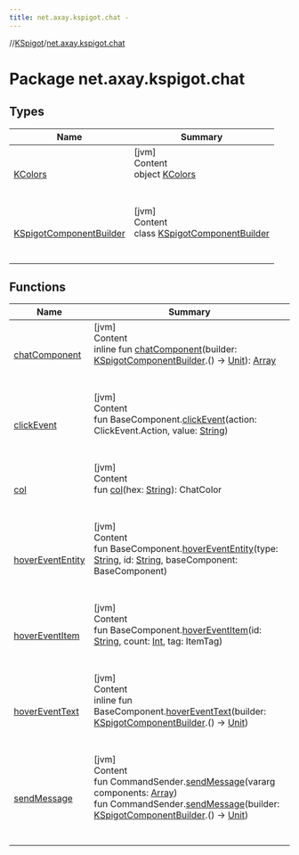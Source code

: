 ```yaml
---
title: net.axay.kspigot.chat -
---
```

//[KSpigot](../index.md)/[net.axay.kspigot.chat](index.md)



# Package net.axay.kspigot.chat  


## Types  
  
|  Name|  Summary| 
|---|---|
| [KColors](-k-colors/index.md)| [jvm]  <br>Content  <br>object [KColors](-k-colors/index.md)  <br><br><br>
| [KSpigotComponentBuilder](-k-spigot-component-builder/index.md)| [jvm]  <br>Content  <br>class [KSpigotComponentBuilder](-k-spigot-component-builder/index.md)  <br><br><br>


## Functions  
  
|  Name|  Summary| 
|---|---|
| [chatComponent](chat-component.md)| [jvm]  <br>Content  <br>inline fun [chatComponent](chat-component.md)(builder: [KSpigotComponentBuilder](-k-spigot-component-builder/index.md).() -> [Unit](https://kotlinlang.org/api/latest/jvm/stdlib/kotlin/-unit/index.html)): [Array](https://kotlinlang.org/api/latest/jvm/stdlib/kotlin/-array/index.html)<out BaseComponent>  <br><br><br>
| [clickEvent](click-event.md)| [jvm]  <br>Content  <br>fun BaseComponent.[clickEvent](click-event.md)(action: ClickEvent.Action, value: [String](https://kotlinlang.org/api/latest/jvm/stdlib/kotlin/-string/index.html))  <br><br><br>
| [col](col.md)| [jvm]  <br>Content  <br>fun [col](col.md)(hex: [String](https://kotlinlang.org/api/latest/jvm/stdlib/kotlin/-string/index.html)): ChatColor  <br><br><br>
| [hoverEventEntity](hover-event-entity.md)| [jvm]  <br>Content  <br>fun BaseComponent.[hoverEventEntity](hover-event-entity.md)(type: [String](https://kotlinlang.org/api/latest/jvm/stdlib/kotlin/-string/index.html), id: [String](https://kotlinlang.org/api/latest/jvm/stdlib/kotlin/-string/index.html), baseComponent: BaseComponent)  <br><br><br>
| [hoverEventItem](hover-event-item.md)| [jvm]  <br>Content  <br>fun BaseComponent.[hoverEventItem](hover-event-item.md)(id: [String](https://kotlinlang.org/api/latest/jvm/stdlib/kotlin/-string/index.html), count: [Int](https://kotlinlang.org/api/latest/jvm/stdlib/kotlin/-int/index.html), tag: ItemTag)  <br><br><br>
| [hoverEventText](hover-event-text.md)| [jvm]  <br>Content  <br>inline fun BaseComponent.[hoverEventText](hover-event-text.md)(builder: [KSpigotComponentBuilder](-k-spigot-component-builder/index.md).() -> [Unit](https://kotlinlang.org/api/latest/jvm/stdlib/kotlin/-unit/index.html))  <br><br><br>
| [sendMessage](send-message.md)| [jvm]  <br>Content  <br>fun CommandSender.[sendMessage](send-message.md)(vararg components: [Array](https://kotlinlang.org/api/latest/jvm/stdlib/kotlin/-array/index.html)<out BaseComponent>)  <br>fun CommandSender.[sendMessage](send-message.md)(builder: [KSpigotComponentBuilder](-k-spigot-component-builder/index.md).() -> [Unit](https://kotlinlang.org/api/latest/jvm/stdlib/kotlin/-unit/index.html))  <br><br><br>

